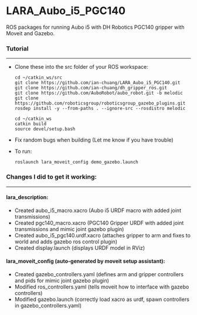# LARA_Aubo_i5_PGC140

ROS packages for running Aubo i5 with DH Robotics PGC140 gripper with Moveit and Gazebo.

### Tutorial
---

* Clone these into the src folder of your ROS workspace:

  ```
  cd ~/catkin_ws/src
  git clone https://github.com/ian-chuang/LARA_Aubo_i5_PGC140.git
  git clone https://github.com/ian-chuang/dh_gripper_ros.git
  git clone https://github.com/AuboRobot/aubo_robot.git -b melodic
  git clone https://github.com/roboticsgroup/roboticsgroup_gazebo_plugins.git
  rosdep install -y --from-paths . --ignore-src --rosdistro melodic
  
  cd ~/catkin_ws
  catkin build
  source devel/setup.bash
  ```
  
* Fix random bugs when building (Let me know if you have trouble)

* To run:

  ```
  roslaunch lara_moveit_config demo_gazebo.launch
  ```
  
### Changes I did to get it working:
---
#### lara_description:
* Created aubo_i5_macro.xacro (Aubo i5 URDF macro with added joint transmissions)
* Created pgc140_macro.xacro (PGC140 Gripper URDF with added joint transmissions and mimic joint gazebo plugin)
* Created aubo_i5_pgc140.urdf.xacro (attaches gripper to arm and fixes to world and adds gazebo ros control plugin)
* Created display.launch (displays URDF model in RViz)

#### lara_moveit_config (auto-generated by moveit setup assistant):
* Created gazebo_controllers.yaml (defines arm and gripper controllers and pids for mimic joint gazebo plugin)
* Modified ros_controllers.yaml (tells moveit how to interface with gazebo controllers)
* Modified gazebo.launch (correctly load xacro as urdf, spawn controllers in gazebo_controllers.yaml)
